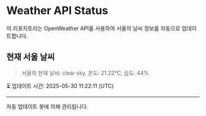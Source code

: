 
# Weather API Status

이 리포지토리는 OpenWeather API를 사용하여 서울의 날씨 정보를 자동으로 업데이트합니다.

## 현재 서울 날씨
> 서울의 현재 날씨: clear sky, 온도: 21.22°C, 습도: 44%

⏳ 업데이트 시간: 2025-05-30 11:22:11 (UTC)

---
자동 업데이트 봇에 의해 관리됩니다.
